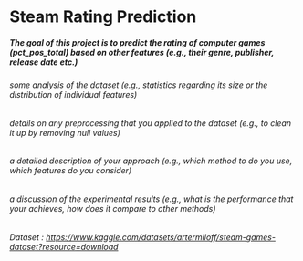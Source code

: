 # Steam Rating Prediction

##### The goal of this project is to predict the rating of computer games (pct_pos_total) based on other features (e.g., their genre, publisher, release date etc.)
###### some analysis of the dataset (e.g., statistics regarding its size or the distribution of individual features)
###### details on any preprocessing that you applied to the dataset (e.g., to clean it up by removing null values)
###### a detailed description of your approach (e.g., which method to do you use, which features do you consider)
###### a discussion of the experimental results (e.g., what is the performance that your achieves, how does it compare to other methods)

###### Dataset : https://www.kaggle.com/datasets/artermiloff/steam-games-dataset?resource=download
